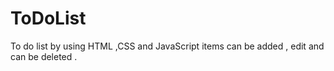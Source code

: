 # ToDoList
To do list by using HTML ,CSS and JavaScript 
items can be added , edit and can be deleted .
